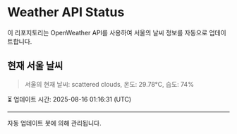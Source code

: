 
# Weather API Status

이 리포지토리는 OpenWeather API를 사용하여 서울의 날씨 정보를 자동으로 업데이트합니다.

## 현재 서울 날씨
> 서울의 현재 날씨: scattered clouds, 온도: 29.78°C, 습도: 74%

⏳ 업데이트 시간: 2025-08-16 01:16:31 (UTC)

---
자동 업데이트 봇에 의해 관리됩니다.
